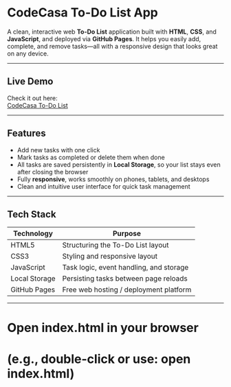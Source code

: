 #  CodeCasa To-Do List App

A clean, interactive web **To-Do List** application built with **HTML**, **CSS**, and **JavaScript**, and deployed via **GitHub Pages**. It helps you easily add, complete, and remove tasks—all with a responsive design that looks great on any device.

---

##  Live Demo

Check it out here:  
[CodeCasa To-Do List](https://jindal30.github.io/codecasa-todolist/)

---

##  Features

-  Add new tasks with one click  
-  Mark tasks as completed or delete them when done  
-  All tasks are saved persistently in **Local Storage**, so your list stays even after closing the browser  
-  Fully **responsive**, works smoothly on phones, tablets, and desktops  
-  Clean and intuitive user interface for quick task management

---

##  Tech Stack

| Technology     | Purpose                                   |
|----------------|--------------------------------------------|
| HTML5          | Structuring the To-Do List layout          |
| CSS3           | Styling and responsive layout              |
| JavaScript     | Task logic, event handling, and storage    |
| Local Storage  | Persisting tasks between page reloads      |
| GitHub Pages   | Free web hosting / deployment platform     |

---
# Open index.html in your browser
# (e.g., double-click or use: open index.html)
